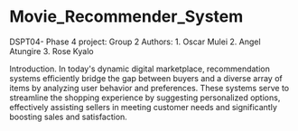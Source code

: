 # Movie_Recommender_System
DSPT04- Phase 4 project: Group 2
Authors:
    1. Oscar Mulei
    2. Angel Atungire
    3. Rose Kyalo
    
    
Introduction.
In today's dynamic digital marketplace, recommendation systems efficiently bridge the gap between buyers and a diverse array of items by analyzing user behavior and preferences. These systems serve to streamline the shopping experience by suggesting personalized options, effectively assisting sellers in meeting customer needs and significantly boosting sales and satisfaction.